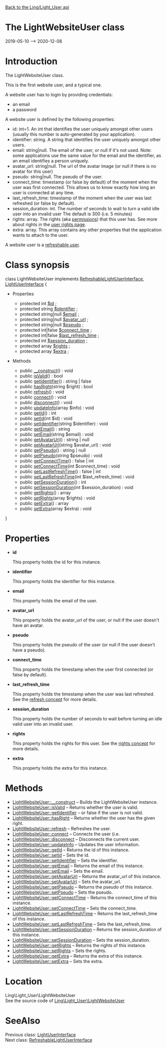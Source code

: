 [Back to the Ling/Light_User api](https://github.com/lingtalfi/Light_User/blob/master/doc/api/Ling/Light_User.md)



The LightWebsiteUser class
================
2019-05-10 --> 2020-12-08






Introduction
============

The LightWebsiteUser class.

This is the first website user, and a typical one.

A website user has to login by providing credentials:
- an email
- a password

A website user is defined by the following properties:

- id: int=1. An int that identifies the user uniquely amongst other users (usually this number is auto-generated by your application).
- identifier: string. A string that identifies the user uniquely amongst other users.
- email: string|null. The email of the user, or null if it's not used.
         Note: some applications use the same value for the email and the identifier, as an email
         identifies a person uniquely.
- avatar_url: string|null. The url of the avatar image (or null if there is no avatar for this user)
- pseudo: string|null. The pseudo of the user.
- connect_time: timestamp (or false by default) of the moment when the user was first connected.
             This allows us to know exactly how long an user is connected at any time.
- last_refresh_time: timestamp of the moment when the user was last refreshed (or false by default).
- session_duration: int. The number of seconds to wait to turn a valid idle user into an invalid user
             The default is 300 (i.e. 5 minutes)
- rights: array. The rights (aka [permissions](https://github.com/lingtalfi/Light_User/blob/master/doc/pages/permission-conception-notes.md)) that this user has. See more about rights in the [user rights page](https://github.com/lingtalfi/Light_User/blob/master/doc/pages/conception.md#its-all-about-rights).
- extra: array. This array contains any other properties that the application wants to attach to the user.





A website user is a [refreshable user](https://github.com/lingtalfi/Light_User/blob/master/doc/pages/conception.md#the-concept-of-refreshing-an-user).



Class synopsis
==============


class <span class="pl-k">LightWebsiteUser</span> implements [RefreshableLightUserInterface](https://github.com/lingtalfi/Light_User/blob/master/doc/api/Ling/Light_User/RefreshableLightUserInterface.md), [LightUserInterface](https://github.com/lingtalfi/Light_User/blob/master/doc/api/Ling/Light_User/LightUserInterface.md) {

- Properties
    - protected int [$id](#property-id) ;
    - protected string [$identifier](#property-identifier) ;
    - protected string|null [$email](#property-email) ;
    - protected string|null [$avatar_url](#property-avatar_url) ;
    - protected string|null [$pseudo](#property-pseudo) ;
    - protected int|false [$connect_time](#property-connect_time) ;
    - protected int|false [$last_refresh_time](#property-last_refresh_time) ;
    - protected int [$session_duration](#property-session_duration) ;
    - protected array [$rights](#property-rights) ;
    - protected array [$extra](#property-extra) ;

- Methods
    - public [__construct](https://github.com/lingtalfi/Light_User/blob/master/doc/api/Ling/Light_User/LightWebsiteUser/__construct.md)() : void
    - public [isValid](https://github.com/lingtalfi/Light_User/blob/master/doc/api/Ling/Light_User/LightWebsiteUser/isValid.md)() : bool
    - public [getIdentifier](https://github.com/lingtalfi/Light_User/blob/master/doc/api/Ling/Light_User/LightWebsiteUser/getIdentifier.md)() : string | false
    - public [hasRight](https://github.com/lingtalfi/Light_User/blob/master/doc/api/Ling/Light_User/LightWebsiteUser/hasRight.md)(string $right) : bool
    - public [refresh](https://github.com/lingtalfi/Light_User/blob/master/doc/api/Ling/Light_User/LightWebsiteUser/refresh.md)() : void
    - public [connect](https://github.com/lingtalfi/Light_User/blob/master/doc/api/Ling/Light_User/LightWebsiteUser/connect.md)() : void
    - public [disconnect](https://github.com/lingtalfi/Light_User/blob/master/doc/api/Ling/Light_User/LightWebsiteUser/disconnect.md)() : void
    - public [updateInfo](https://github.com/lingtalfi/Light_User/blob/master/doc/api/Ling/Light_User/LightWebsiteUser/updateInfo.md)(array $info) : void
    - public [getId](https://github.com/lingtalfi/Light_User/blob/master/doc/api/Ling/Light_User/LightWebsiteUser/getId.md)() : int
    - public [setId](https://github.com/lingtalfi/Light_User/blob/master/doc/api/Ling/Light_User/LightWebsiteUser/setId.md)(int $id) : void
    - public [setIdentifier](https://github.com/lingtalfi/Light_User/blob/master/doc/api/Ling/Light_User/LightWebsiteUser/setIdentifier.md)(string $identifier) : void
    - public [getEmail](https://github.com/lingtalfi/Light_User/blob/master/doc/api/Ling/Light_User/LightWebsiteUser/getEmail.md)() : string
    - public [setEmail](https://github.com/lingtalfi/Light_User/blob/master/doc/api/Ling/Light_User/LightWebsiteUser/setEmail.md)(string $email) : void
    - public [getAvatarUrl](https://github.com/lingtalfi/Light_User/blob/master/doc/api/Ling/Light_User/LightWebsiteUser/getAvatarUrl.md)() : string | null
    - public [setAvatarUrl](https://github.com/lingtalfi/Light_User/blob/master/doc/api/Ling/Light_User/LightWebsiteUser/setAvatarUrl.md)(string $avatar_url) : void
    - public [getPseudo](https://github.com/lingtalfi/Light_User/blob/master/doc/api/Ling/Light_User/LightWebsiteUser/getPseudo.md)() : string | null
    - public [setPseudo](https://github.com/lingtalfi/Light_User/blob/master/doc/api/Ling/Light_User/LightWebsiteUser/setPseudo.md)(string $pseudo) : void
    - public [getConnectTime](https://github.com/lingtalfi/Light_User/blob/master/doc/api/Ling/Light_User/LightWebsiteUser/getConnectTime.md)() : false | int
    - public [setConnectTime](https://github.com/lingtalfi/Light_User/blob/master/doc/api/Ling/Light_User/LightWebsiteUser/setConnectTime.md)(int $connect_time) : void
    - public [getLastRefreshTime](https://github.com/lingtalfi/Light_User/blob/master/doc/api/Ling/Light_User/LightWebsiteUser/getLastRefreshTime.md)() : false | int
    - public [setLastRefreshTime](https://github.com/lingtalfi/Light_User/blob/master/doc/api/Ling/Light_User/LightWebsiteUser/setLastRefreshTime.md)(int $last_refresh_time) : void
    - public [getSessionDuration](https://github.com/lingtalfi/Light_User/blob/master/doc/api/Ling/Light_User/LightWebsiteUser/getSessionDuration.md)() : int
    - public [setSessionDuration](https://github.com/lingtalfi/Light_User/blob/master/doc/api/Ling/Light_User/LightWebsiteUser/setSessionDuration.md)(int $session_duration) : void
    - public [getRights](https://github.com/lingtalfi/Light_User/blob/master/doc/api/Ling/Light_User/LightWebsiteUser/getRights.md)() : array
    - public [setRights](https://github.com/lingtalfi/Light_User/blob/master/doc/api/Ling/Light_User/LightWebsiteUser/setRights.md)(array $rights) : void
    - public [getExtra](https://github.com/lingtalfi/Light_User/blob/master/doc/api/Ling/Light_User/LightWebsiteUser/getExtra.md)() : array
    - public [setExtra](https://github.com/lingtalfi/Light_User/blob/master/doc/api/Ling/Light_User/LightWebsiteUser/setExtra.md)(array $extra) : void

}




Properties
=============

- <span id="property-id"><b>id</b></span>

    This property holds the id for this instance.
    
    

- <span id="property-identifier"><b>identifier</b></span>

    This property holds the identifier for this instance.
    
    

- <span id="property-email"><b>email</b></span>

    This property holds the email of the user.
    
    

- <span id="property-avatar_url"><b>avatar_url</b></span>

    This property holds the avatar_url of the user, or null if the user doesn't have an avatar.
    
    

- <span id="property-pseudo"><b>pseudo</b></span>

    This property holds the pseudo of the user (or null if the user doesn't have a pseudo).
    
    

- <span id="property-connect_time"><b>connect_time</b></span>

    This property holds the timestamp when the user first connected (or false by default).
    
    

- <span id="property-last_refresh_time"><b>last_refresh_time</b></span>

    This property holds the timestamp when the user was last refreshed.
    See the [refresh concept](https://github.com/lingtalfi/Light_User/blob/master/doc/pages/conception.md#the-concept-of-refreshing-an-user) for more details.
    
    

- <span id="property-session_duration"><b>session_duration</b></span>

    This property holds the number of seconds to wait before turning an idle valid user into
    an invalid user.
    
    

- <span id="property-rights"><b>rights</b></span>

    This property holds the rights for this user.
    See the [rights concept](https://github.com/lingtalfi/Light_User/blob/master/doc/pages/conception.md#its-all-about-rights) for more details.
    
    

- <span id="property-extra"><b>extra</b></span>

    This property holds the extra for this instance.
    
    



Methods
==============

- [LightWebsiteUser::__construct](https://github.com/lingtalfi/Light_User/blob/master/doc/api/Ling/Light_User/LightWebsiteUser/__construct.md) &ndash; Builds the LightWebsiteUser instance.
- [LightWebsiteUser::isValid](https://github.com/lingtalfi/Light_User/blob/master/doc/api/Ling/Light_User/LightWebsiteUser/isValid.md) &ndash; Returns whether the user is valid.
- [LightWebsiteUser::getIdentifier](https://github.com/lingtalfi/Light_User/blob/master/doc/api/Ling/Light_User/LightWebsiteUser/getIdentifier.md) &ndash; or false if the user is not valid.
- [LightWebsiteUser::hasRight](https://github.com/lingtalfi/Light_User/blob/master/doc/api/Ling/Light_User/LightWebsiteUser/hasRight.md) &ndash; Returns whether the user has the given right.
- [LightWebsiteUser::refresh](https://github.com/lingtalfi/Light_User/blob/master/doc/api/Ling/Light_User/LightWebsiteUser/refresh.md) &ndash; Refreshes the user.
- [LightWebsiteUser::connect](https://github.com/lingtalfi/Light_User/blob/master/doc/api/Ling/Light_User/LightWebsiteUser/connect.md) &ndash; Connects the user (i.e.
- [LightWebsiteUser::disconnect](https://github.com/lingtalfi/Light_User/blob/master/doc/api/Ling/Light_User/LightWebsiteUser/disconnect.md) &ndash; Disconnects the current user.
- [LightWebsiteUser::updateInfo](https://github.com/lingtalfi/Light_User/blob/master/doc/api/Ling/Light_User/LightWebsiteUser/updateInfo.md) &ndash; Updates the user information.
- [LightWebsiteUser::getId](https://github.com/lingtalfi/Light_User/blob/master/doc/api/Ling/Light_User/LightWebsiteUser/getId.md) &ndash; Returns the id of this instance.
- [LightWebsiteUser::setId](https://github.com/lingtalfi/Light_User/blob/master/doc/api/Ling/Light_User/LightWebsiteUser/setId.md) &ndash; Sets the id.
- [LightWebsiteUser::setIdentifier](https://github.com/lingtalfi/Light_User/blob/master/doc/api/Ling/Light_User/LightWebsiteUser/setIdentifier.md) &ndash; Sets the identifier.
- [LightWebsiteUser::getEmail](https://github.com/lingtalfi/Light_User/blob/master/doc/api/Ling/Light_User/LightWebsiteUser/getEmail.md) &ndash; Returns the email of this instance.
- [LightWebsiteUser::setEmail](https://github.com/lingtalfi/Light_User/blob/master/doc/api/Ling/Light_User/LightWebsiteUser/setEmail.md) &ndash; Sets the email.
- [LightWebsiteUser::getAvatarUrl](https://github.com/lingtalfi/Light_User/blob/master/doc/api/Ling/Light_User/LightWebsiteUser/getAvatarUrl.md) &ndash; Returns the avatar_url of this instance.
- [LightWebsiteUser::setAvatarUrl](https://github.com/lingtalfi/Light_User/blob/master/doc/api/Ling/Light_User/LightWebsiteUser/setAvatarUrl.md) &ndash; Sets the avatar_url.
- [LightWebsiteUser::getPseudo](https://github.com/lingtalfi/Light_User/blob/master/doc/api/Ling/Light_User/LightWebsiteUser/getPseudo.md) &ndash; Returns the pseudo of this instance.
- [LightWebsiteUser::setPseudo](https://github.com/lingtalfi/Light_User/blob/master/doc/api/Ling/Light_User/LightWebsiteUser/setPseudo.md) &ndash; Sets the pseudo.
- [LightWebsiteUser::getConnectTime](https://github.com/lingtalfi/Light_User/blob/master/doc/api/Ling/Light_User/LightWebsiteUser/getConnectTime.md) &ndash; Returns the connect_time of this instance.
- [LightWebsiteUser::setConnectTime](https://github.com/lingtalfi/Light_User/blob/master/doc/api/Ling/Light_User/LightWebsiteUser/setConnectTime.md) &ndash; Sets the connect_time.
- [LightWebsiteUser::getLastRefreshTime](https://github.com/lingtalfi/Light_User/blob/master/doc/api/Ling/Light_User/LightWebsiteUser/getLastRefreshTime.md) &ndash; Returns the last_refresh_time of this instance.
- [LightWebsiteUser::setLastRefreshTime](https://github.com/lingtalfi/Light_User/blob/master/doc/api/Ling/Light_User/LightWebsiteUser/setLastRefreshTime.md) &ndash; Sets the last_refresh_time.
- [LightWebsiteUser::getSessionDuration](https://github.com/lingtalfi/Light_User/blob/master/doc/api/Ling/Light_User/LightWebsiteUser/getSessionDuration.md) &ndash; Returns the session_duration of this instance.
- [LightWebsiteUser::setSessionDuration](https://github.com/lingtalfi/Light_User/blob/master/doc/api/Ling/Light_User/LightWebsiteUser/setSessionDuration.md) &ndash; Sets the session_duration.
- [LightWebsiteUser::getRights](https://github.com/lingtalfi/Light_User/blob/master/doc/api/Ling/Light_User/LightWebsiteUser/getRights.md) &ndash; Returns the rights of this instance.
- [LightWebsiteUser::setRights](https://github.com/lingtalfi/Light_User/blob/master/doc/api/Ling/Light_User/LightWebsiteUser/setRights.md) &ndash; Sets the rights.
- [LightWebsiteUser::getExtra](https://github.com/lingtalfi/Light_User/blob/master/doc/api/Ling/Light_User/LightWebsiteUser/getExtra.md) &ndash; Returns the extra of this instance.
- [LightWebsiteUser::setExtra](https://github.com/lingtalfi/Light_User/blob/master/doc/api/Ling/Light_User/LightWebsiteUser/setExtra.md) &ndash; Sets the extra.





Location
=============
Ling\Light_User\LightWebsiteUser<br>
See the source code of [Ling\Light_User\LightWebsiteUser](https://github.com/lingtalfi/Light_User/blob/master/LightWebsiteUser.php)



SeeAlso
==============
Previous class: [LightUserInterface](https://github.com/lingtalfi/Light_User/blob/master/doc/api/Ling/Light_User/LightUserInterface.md)<br>Next class: [RefreshableLightUserInterface](https://github.com/lingtalfi/Light_User/blob/master/doc/api/Ling/Light_User/RefreshableLightUserInterface.md)<br>
